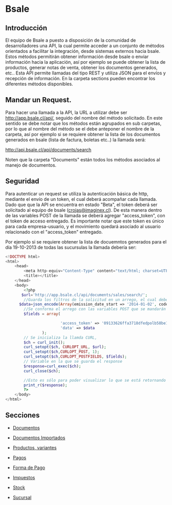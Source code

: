 # Bsale



## Introducción
El equipo de Bsale a puesto a disposición de la comunidad de desarrolladores  una API, la cual permite acceder  a un conjunto de métodos orientados a facilitar la integración, desde sistemas externos hacia bsale.
Estos  métodos permitirán obtener información desde bsale o enviar información  hacia la aplicación, así por ejemplo se puede  obtener  la lista de productos, generar notas de venta, obtener los documentos generados, etc..
Esta API permite llamadas del tipo REST y utiliza JSON para el envíos y recepción de información.
En  la carpeta sections pueden encontrar los diferentes métodos disponibles.

## Mandar un Request.

Para hacer una llamada a la API, la URL a utilizar debe ser http://app.bsale.cl/api/, seguido del nombre del método solicitado. En este sentido se  debe notar que los métodos están agrupados en sub carpetas, por lo que al nombre del método se el debe anteponer el nombre de la carpeta, así por ejemplo si se requiere obtener la lista de los documentos generados en bsale (lista de factura, boletas etc..) la llamada será:

http://api.bsale.cl/api/documents/search

Noten que la carpeta "Documents" están todos los métodos asociados al manejo de documentos.

## Seguridad

Para autenticar un request se utiliza la autenticación básica de http, mediante el envío  de un token, el cual deberá acompañar cada llamada.
Dado que que la API se encuentra en estado "Beta", el token deberá ser solicitado al equipo de bsale (crojas@imaginex.cl).
De esta manera dentro de las variables POST de la llamada se deberá agregar "access_token", con el token de acceso entregado.
Es importante notar que este token es único para cada empresa-usuario, y el movimiento quedará asociado al usuario relacionado con el "access_token" entregado.

Por ejemplo si se requiere obtener la lista de docuemntos generados para el día 19-10-2013 de todas las sucursulas la llamada debería  ser:

```php
<!DOCTYPE html>
<html>
    <head>
        <meta http-equiv="Content-Type" content="text/html; charset=UTF-8">
        <title></title>
    </head>
    <body>
        <?php
       $url='http://app.bsale.cl/api/documents/sales/search/';
        //Guarda los filtros de la solicitud en un arrego, el cual debe ser guardado en formato JSON
      $data=json_encode(Array(emission_date_start => '2014-01-02', code_sii=>'33', emission_date_end=>'2014-01-2'));
        //Se conforma el arrego con las variables POST que se mandarán en el Request 
        $fields = array(

                        'access_token' => '09133626ffa3718dfedpolb58be12f7c120ba880cfcfea',
                        'data' => $data                    
				);
        // Se inicializa la llamda CURL, 
        $ch = curl_init();
        curl_setopt($ch, CURLOPT_URL, $url);
        curl_setopt($ch,CURLOPT_POST, 1);
        curl_setopt($ch,CURLOPT_POSTFIELDS, $fields);
        // Variable en la que se guarda el response
        $response=curl_exec($ch);
        curl_close($ch);

        //Esto es sólo para poder visualizar lo que se está retornando
        print_r($response);
        ?>
    </body>
</html>

```


## Secciones

* [Documentos](https://github.com/gmontero/API-Bsale/blob/master/sections/documentos.mkd)

* [Documentos Importados](https://github.com/gmontero/API-Bsale/blob/master/sections/documentos_importados.mkd)

* [Productos, variantes](https://github.com/gmontero/API-Bsale/blob/master/sections/productos.mkd)

* [Pagos](https://github.com/gmontero/API-Bsale/blob/master/sections/pagos.mkd)

* [Forma de Pago](https://github.com/gmontero/API-Bsale/blob/master/sections/forma_pago.mkd)

* [Impuestos](https://github.com/gmontero/API-Bsale/blob/master/sections/impuesto.mkd)

* [Stock](https://github.com/gmontero/API-Bsale/blob/master/sections/stock.mkd)

* [Sucursal](https://github.com/gmontero/API-Bsale/blob/master/sections/sucursal.mkd)
